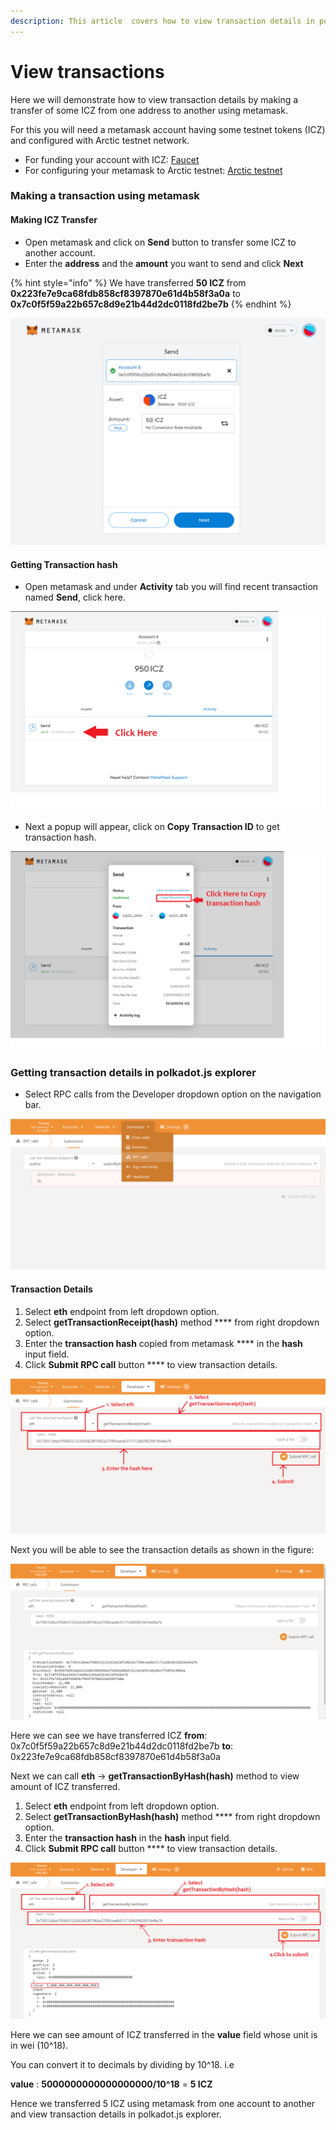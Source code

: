```yaml
---
description: This article  covers how to view transaction details in polkadot.js explorer
---
```


# View transactions

Here we will demonstrate how to view transaction details by making a transfer of some ICZ from one address to another using metamask.

For this you will need a metamask account having some testnet tokens (ICZ) and configured with Arctic testnet network.

* For funding your account with ICZ: [Faucet](../../ice-details/faucet.md)
* For configuring your metamask to Arctic testnet: [Arctic testnet](../../ice-testnet-details/network-endpoints/interacting-with-arctic-using-metamask.md)

### Making a transaction using metamask

#### Making ICZ Transfer

* Open metamask and click on **Send** button to transfer some ICZ to another account.
* Enter the **address** and the **amount** you want to send and click **Next**

{% hint style="info" %}
We have transferred **50 ICZ** from **0x223fe7e9ca68fdb858cf8397870e61d4b58f3a0a** to  **0x7c0f5f59a22b657c8d9e21b44d2dc0118fd2be7b**
{% endhint %}

![](<../../.gitbook/assets/image (2) (2).png>)

#### Getting Transaction hash

* Open metamask and under **Activity** tab you will find recent transaction named **Send**, click here.

![](../../.gitbook/assets/meta1.png)

* Next a popup will appear, click on **Copy Transaction ID** to get transaction hash.

![](../../.gitbook/assets/meta2.png)

### Getting transaction details in polkadot.js explorer

* Select RPC calls from the Developer dropdown option on the navigation bar.

![](<../../.gitbook/assets/image (6) (1).png>)

#### Transaction Details

1. Select **eth** endpoint from left dropdown option.
2. Select **getTransactionReceipt(hash)** method **** from right dropdown option.
3. Enter the **transaction hash** copied from metamask **** in the **hash** input field.
4. Click **Submit RPC call** button **** to view transaction details.

![](../../.gitbook/assets/ethRpc1.png)

Next you will be able to see the transaction details as shown in the figure:

![](<../../.gitbook/assets/image (4) (1).png>)

Here we can see we have transferred ICZ                                                                                              **from**: 0x7c0f5f59a22b657c8d9e21b44d2dc0118fd2be7b                                                                     **to**: 0x223fe7e9ca68fdb858cf8397870e61d4b58f3a0a

Next we can call **eth** -> **getTransactionByHash(hash)** method  to view amount of ICZ transferred.

1. Select **eth** endpoint from left dropdown option.
2. Select **getTransactionByHash(hash)** method **** from right dropdown option.
3. Enter the **transaction hash** in the **hash** input field.
4. Click **Submit RPC call** button **** to view transaction details.



![](../../.gitbook/assets/polkadot1.png)

Here we can see amount of ICZ transferred in the **value** field whose unit is in wei (10^18).

You can convert it to decimals by dividing by 10^18. i.e

**value** : **5000000000000000000/10^18** = **5 ICZ**

Hence we transferred 5 ICZ using metamask from one account to another and view transaction details in polkadot.js explorer.
